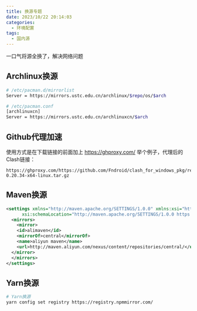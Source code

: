 ```yaml
---
title: 换源专题
date: 2023/10/22 20:14:03
categories:
  - 环境配置
tags: 
  - 国内源
---
```


一口气将源全换了，解决网络问题

<!-- more -->

## Archlinux换源
```bash
# /etc/pacman.d/mirrorlist
Server = https://mirrors.ustc.edu.cn/archlinux/$repo/os/$arch

# /etc/pacman.conf
[archlinuxcn]
Server = https://mirrors.ustc.edu.cn/archlinuxcn/$arch
```

## Github代理加速
使用方式是在下载链接的前面加上 https://ghproxy.com/ 
举个例子，代理后的Clash链接：
```
https://ghproxy.com/https://github.com/Fndroid/clash_for_windows_pkg/releases/download/0.20.34/Clash.for.Windows-0.20.34-x64-linux.tar.gz
```

## Maven换源
```xml
<settings xmlns="http://maven.apache.org/SETTINGS/1.0.0" xmlns:xsi="http://www.w3.org/2001/XMLSchema-instance"
      xsi:schemaLocation="http://maven.apache.org/SETTINGS/1.0.0 https://maven.apache.org/xsd/settings-1.0.0.xsd">
  <mirrors>
    <mirror>
    <id>alimaven</id>
    <mirrorOf>central</mirrorOf>
    <name>aliyun maven</name>
    <url>http://maven.aliyun.com/nexus/content/repositories/central/</url>
  </mirror>
  </mirrors>
</settings>
```

## Yarn换源
```bash
# Yarn换源
yarn config set registry https://registry.npmmirror.com/ 
```